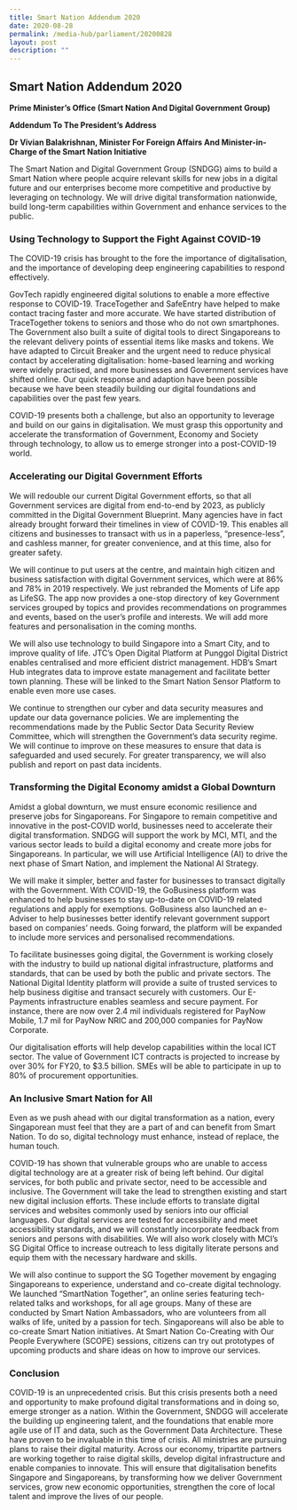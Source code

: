 ```yaml
---
title: Smart Nation Addendum 2020
date: 2020-08-28
permalink: /media-hub/parliament/20200828
layout: post
description: ""
---
```



## Smart Nation Addendum 2020

**Prime Minister’s Office (Smart Nation And Digital Government Group)**
  
**Addendum To The President’s Address**  

**Dr Vivian Balakrishnan, Minister For Foreign Affairs And Minister-in-Charge of the Smart Nation Initiative**

The Smart Nation and Digital Government Group (SNDGG) aims to build a Smart Nation where people acquire relevant skills for new jobs in a digital future and our enterprises become more competitive and productive by leveraging on technology. We will drive digital transformation nationwide, build long-term capabilities within Government and enhance services to the public.  

  
### Using Technology to Support the Fight Against COVID-19  

The COVID-19 crisis has brought to the fore the importance of digitalisation, and the importance of developing deep engineering capabilities to respond effectively.
 
GovTech rapidly engineered digital solutions to enable a more effective response to COVID-19. TraceTogether and SafeEntry have helped to make contact tracing faster and more accurate. We have started distribution of TraceTogether tokens to seniors and those who do not own smartphones. The Government also built a suite of digital tools to direct Singaporeans to the relevant delivery points of essential items like masks and tokens. We have adapted to Circuit Breaker and the urgent need to reduce physical contact by accelerating digitalisation: home-based learning and working were widely practised, and more businesses and Government services have shifted online. Our quick response and adaption have been possible because we have been steadily building our digital foundations and capabilities over the past few years.
  
COVID-19 presents both a challenge, but also an opportunity to leverage and build on our gains in digitalisation. We must grasp this opportunity and accelerate the transformation of Government, Economy and Society through technology, to allow us to emerge stronger into a post-COVID-19 world.

### Accelerating our Digital Government Efforts  

We will redouble our current Digital Government efforts, so that all Government services are digital from end-to-end by 2023, as publicly committed in the Digital Government Blueprint. Many agencies have in fact already brought forward their timelines in view of COVID-19. This enables all citizens and businesses to transact with us in a paperless, “presence-less”, and cashless manner, for greater convenience, and at this time, also for greater safety.
  
We will continue to put users at the centre, and maintain high citizen and business satisfaction with digital Government services, which were at 86% and 78% in 2019 respectively. We just rebranded the Moments of Life app as LifeSG. The app now provides a one-stop directory of key Government services grouped by topics and provides recommendations on programmes and events, based on the user’s profile and interests. We will add more features and personalisation in the coming months.

We will also use technology to build Singapore into a Smart City, and to improve quality of life. JTC’s Open Digital Platform at Punggol Digital District enables centralised and more efficient district management. HDB’s Smart Hub integrates data to improve estate management and facilitate better town planning. These will be linked to the Smart Nation Sensor Platform to enable even more use cases.

We continue to strengthen our cyber and data security measures and update our data governance policies. We are implementing the recommendations made by the Public Sector Data Security Review Committee, which will strengthen the Government’s data security regime. We will continue to improve on these measures to ensure that data is safeguarded and used securely. For greater transparency, we will also publish and report on past data incidents.

### Transforming the Digital Economy amidst a Global Downturn
  
Amidst a global downturn, we must ensure economic resilience and preserve jobs for Singaporeans. For Singapore to remain competitive and innovative in the post-COVID world, businesses need to accelerate their digital transformation. SNDGG will support the work by MCI, MTI, and the various sector leads to build a digital economy and create more jobs for Singaporeans. In particular, we will use Artificial Intelligence (AI) to drive the next phase of Smart Nation, and implement the National AI Strategy.

We will make it simpler, better and faster for businesses to transact digitally with the Government. With COVID-19, the GoBusiness platform was enhanced to help businesses to stay up-to-date on COVID-19 related regulations and apply for exemptions. GoBusiness also launched an e-Adviser to help businesses better identify relevant government support based on companies’ needs. Going forward, the platform will be expanded to include more services and personalised recommendations.
  
To facilitate businesses going digital, the Government is working closely with the industry to build up national digital infrastructure, platforms and standards, that can be used by both the public and private sectors. The National Digital Identity platform will provide a suite of trusted services to help business digitise and transact securely with customers. Our E-Payments infrastructure enables seamless and secure payment. For instance, there are now over 2.4 mil individuals registered for PayNow Mobile, 1.7 mil for PayNow NRIC and 200,000 companies for PayNow Corporate.
  
Our digitalisation efforts will help develop capabilities within the local ICT sector. The value of Government ICT contracts is projected to increase by over 30% for FY20, to $3.5 billion. SMEs will be able to participate in up to 80% of procurement opportunities.  
 
### An Inclusive Smart Nation for All  
 
Even as we push ahead with our digital transformation as a nation, every Singaporean must feel that they are a part of and can benefit from Smart Nation. To do so, digital technology must enhance, instead of replace, the human touch.
 
COVID-19 has shown that vulnerable groups who are unable to access digital technology are at a greater risk of being left behind. Our digital services, for both public and private sector, need to be accessible and inclusive. The Government will take the lead to strengthen existing and start new digital inclusion efforts. These include efforts to translate digital services and websites commonly used by seniors into our official languages. Our digital services are tested for accessibility and meet accessibility standards, and we will constantly incorporate feedback from seniors and persons with disabilities. We will also work closely with MCI’s SG Digital Office to increase outreach to less digitally literate persons and equip them with the necessary hardware and skills.

We will also continue to support the SG Together movement by engaging Singaporeans to experience, understand and co-create digital technology. We launched “SmartNation Together”, an online series featuring tech-related talks and workshops, for all age groups. Many of these are conducted by Smart Nation Ambassadors, who are volunteers from all walks of life, united by a passion for tech. Singaporeans will also be able to co-create Smart Nation initiatives. At Smart Nation Co-Creating with Our People Everywhere (SCOPE) sessions, citizens can try out prototypes of upcoming products and share ideas on how to improve our services.

### Conclusion  
  
COVID-19 is an unprecedented crisis. But this crisis presents both a need and opportunity to make profound digital transformations and in doing so, emerge stronger as a nation. Within the Government, SNDGG will accelerate the building up engineering talent, and the foundations that enable more agile use of IT and data, such as the Government Data Architecture. These have proven to be invaluable in this time of crisis. All ministries are pursuing plans to raise their digital maturity. Across our economy, tripartite partners are working together to raise digital skills, develop digital infrastructure and enable companies to innovate. This will ensure that digitalisation benefits Singapore and Singaporeans, by transforming how we deliver Government services, grow new economic opportunities, strengthen the core of local talent and improve the lives of our people.